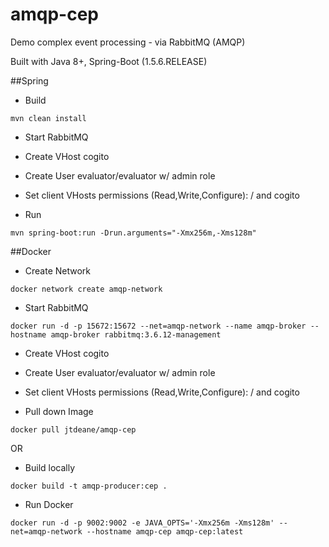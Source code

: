 amqp-cep
=======================
Demo complex event processing - via RabbitMQ (AMQP)

Built with Java 8+, Spring-Boot (1.5.6.RELEASE)

##Spring

* Build

`mvn clean install`

* Start RabbitMQ

* Create VHost cogito

* Create User evaluator/evaluator w/ admin role

* Set client VHosts permissions (Read,Write,Configure): / and cogito

* Run

`mvn spring-boot:run -Drun.arguments="-Xmx256m,-Xms128m"`

##Docker

* Create Network

`docker network create amqp-network`

* Start RabbitMQ

`docker run -d -p 15672:15672 --net=amqp-network --name amqp-broker --hostname amqp-broker rabbitmq:3.6.12-management`

* Create VHost cogito

* Create User evaluator/evaluator w/ admin role

* Set client VHosts permissions (Read,Write,Configure): / and cogito

* Pull down Image

`docker pull jtdeane/amqp-cep`

OR

* Build locally

`docker build -t amqp-producer:cep .`

* Run Docker

`docker run -d -p 9002:9002 -e JAVA_OPTS='-Xmx256m -Xms128m' --net=amqp-network --hostname amqp-cep amqp-cep:latest`